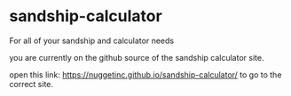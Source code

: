 # sandship-calculator
For all of your sandship and calculator needs


you are currently on the github source of the sandship calculator site.

open this link: https://nuggetinc.github.io/sandship-calculator/ to go to the correct site.
